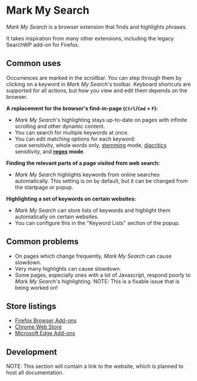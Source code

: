# Mark My Search

*Mark My Search* is a browser extension that finds and highlights phrases.

It takes inspiration from many other extensions, including the legacy SearchWP add-on for Firefox.

## Common uses

Occurrences are marked in the scrollbar. You can step through them by clicking on a keyword in *Mark My Search*'s toolbar. Keyboard shortcuts are supported for all actions, but how you view and edit them depends on the browser.

**A replacement for the browser's find-in-page (`Ctrl`/`Cmd` + `F`):**

* *Mark My Search*'s highlighting stays up-to-date on pages with infinite scrolling and other dynamic content.
* You can search for multiple keywords at once.
* You can edit matching options for each keyword:  
  case sensitivity, whole words only, [stemming](https://en.wikipedia.org/wiki/Stemming) mode, [diacritics](https://en.wikipedia.org/wiki/Diacritic) sensitivity, and **[regex](https://en.wikipedia.org/wiki/Regular_expression) mode**.

**Finding the relevant parts of a page visited from web search:**

* *Mark My Search* highlights keywords from online searches automatically. This setting is on by default, but it can be changed from the startpage or popup.

**Highlighting a set of keywords on certain websites:**

* *Mark My Search* can store lists of keywords and highlight them automatically on certain websites.
* You can configure this in the "Keyword Lists" section of the popup.

## Common problems

* On pages which change frequently, *Mark My Search* can cause slowdown.
* Very many highlights can cause slowdown.
* Some pages, especially ones with a lot of Javascript, respond poorly to *Mark My Search*'s highlighting. NOTE: This is a fixable issue that is being worked on!

## Store listings

* [Firefox Browser Add-ons](https://addons.mozilla.org/en-GB/firefox/addon/mark-my-search/)
* [Chrome Web Store](https://chrome.google.com/webstore/detail/mark-my-search/lijbnhoniejpjjgemoifpjklobhakinb)
* [Microsoft Edge Add-ons](https://microsoftedge.microsoft.com/addons/detail/mark-my-search/pgkppfodndbpalojpibdnlcdfcnidemj)

## Development

NOTE: This section will contain a link to the website, which is planned to host all documentation.

